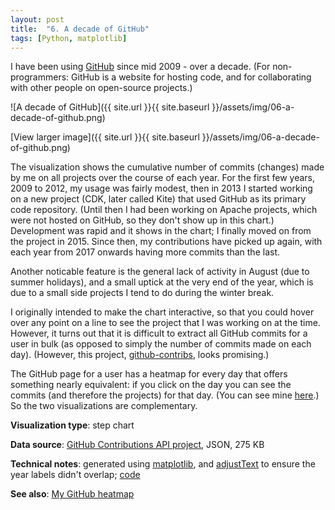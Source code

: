 ```yaml
---
layout: post
title:  "6. A decade of GitHub"
tags: [Python, matplotlib]
---
```


I have been using [GitHub](https://github.com/) since mid 2009 - over a decade. (For non-programmers: GitHub is a website for hosting code, and for collaborating with other people on open-source projects.)

![A decade of GitHub]({{ site.url }}{{ site.baseurl }}/assets/img/06-a-decade-of-github.png)

[View larger image]({{ site.url }}{{ site.baseurl }}/assets/img/06-a-decade-of-github.png)

The visualization shows the cumulative number of commits (changes) made by me on all projects over the course of each year. For the first few years, 2009 to 2012, my usage was fairly modest, then in 2013 I started working on a new project (CDK, later called Kite) that used GitHub as its primary code repository. (Until then I had been working on Apache projects, which were not hosted on GitHub, so they don't show up in this chart.) Development was rapid and it shows in the chart; I finally moved on from the project in 2015. Since then, my contributions have picked up again, with each year from 2017 onwards having more commits than the last. 

Another noticable feature is the general lack of activity in August (due to summer holidays), and a small uptick at the very end of the year, which is due to a small side projects I tend to do during the winter break.

I originally intended to make the chart interactive, so that you could hover over any point on a line to see the project that I was working on at the time. However, it turns out that it is difficult to extract all GitHub commits for a user in bulk (as opposed to simply the number of commits made on each day). (However, this project, [github-contribs](https://github.com/ghuser-io/github-contribs), looks promising.)

The GitHub page for a user has a heatmap for every day that offers something nearly equivalent: if you click on the day you can see the commits (and therefore the projects) for that day. (You can see mine [here](https://github.com/tomwhite).) So the two visualizations are complementary.

**Visualization type**: step chart

**Data source**: [GitHub Contributions API project](https://github.com/sallar/github-contributions-api), JSON, 275 KB

**Technical notes**: generated using [matplotlib](https://matplotlib.org/), and [adjustText](https://adjusttext.readthedocs.io/en/latest/) to ensure the year labels didn't overlap; [code](https://github.com/tomwhite/datavision-code/tree/master/06-a-decade-of-github)

**See also**: [My GitHub heatmap](https://github.com/tomwhite)
